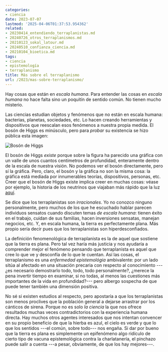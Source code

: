 ```yaml
---
categories:
- ciencia
date: 2023-07-07
lastmod: '2025-04-06T01:37:53.954362'
related:
- 20230414_entendiendo_terraplanistas.md
- 20240726_otros_terraplanismos.md
- 20210123_sokal_latour.md
- 20240510_confianza_ciencia.md
- 20210104_bioetica.md
tags:
- ciencia
- epistemología
- terraplanismo
title: Más sobre el terraplanismo
url: /2023/mas-sobre-terraplanismo/
---
```


Hay cosas que están en _escala humana_. Para entender las cosas en _escala humana_ no hace falta sino un poquitín de sentido común. No tienen mucho misterio.

Las ciencias estudian objetos y fenómenos que no están en escala humana: bacterias, planetas, sociedades, etc. Lo hacen creando herramientas y dispositivos que reescalan esos fenómenos a nuestra propia medida. El bosón de Higgs es minúsculo, pero para _probar_ su existencia se hizo pública esta imagen: 

![Bosón de Higgs](/images/boson_higgs.jpg#center)

El bosón de Higgs _existe_ porque sobre la figura ha parecido una gráfica con un valle de unos cuantos centímetros de profundidad, enteramente dentro de la escala de nuestra visión. No podemos ver el bosón directamente, pero sí la gráfica. Pero, claro, el bosón y la gráfica no son la misma cosa: la gráfica está mediada por innumerables teorías, dispositivos, personas, etc. Creer que el bosón de Higgs existe implica creer en muchas cosas: véase por ejemplo, la historia de los neutrinos que viajaban más rápido que la luz 
[aquí](https://www.newscientist.com/article/dn21510-was-speeding-neutrino-claim-a-human-error/#:~:text=The%20shocking%20result%20that%20neutrinos,made%20the%20first%2C%20surprising%20claim.).

Se dice que los terraplanistas son _irracionales_. Yo no conozco ninguno personalmente, pero muchos de los que he escuchado hablar parecen individuos sensatos cuando discuten temas _de escala humana_: tienen éxito en el trabajo, cuidan de sus familias, hacen inversiones sensatas, manejan negocios, etc. Y, en escala humana, la tierra es perfectamente plana. Más propio sería decir pues que los terraplanistas son hiperdesconfiados.

La definición fenomenológica de terraplanista es la de aquel que sostiene que la tierra es plana. Pero tal vez haría más justicia y nos ayudaría a comprender mejor el fenómeno pensando que terraplanista es aquel que cree lo que ve y desconfía de lo que le cuentan. Así las cosas, el terraplanismo es una _enfermedad epistemológia_ ambivalente: por un lado sitúa al afectado en una situación precaria con respecto al conocimiento ---¿es necesario demostrarlo todo, todo, todo personalmente?, ¿merece la pena invertir tiempo en examinar, si no todas, al menos las cuestiones más importantes de la vida en profundidad?--- pero albergo sospecha de que puede tener también una dimensión positiva. 

No sé si existen estudios al respecto, pero apostaría a que los terraplanistas son menos proclives que la población general a dejarse arrastrar por los cánticos de sirena. Porque no es solo _la ciencia_ la que nos ofrece resultados muchas veces contradictorios con la experiencia humana directa. Hay muchos otros agentes interesados que nos intentan convencer en su propio beneficio de que la hierba es azul, el cielo es verde y que lo que los sentidos ---el común, sobre todo--- nos engaña. Si dar por bueno que la tierra es plana es simplemente un epifenómeno algo ridículo de cierto tipo de vacuna epistemológica contra la charlatanería, el pinchazo puede salir a cuenta ---a pesar, obviamente, de que los hay mejores---.